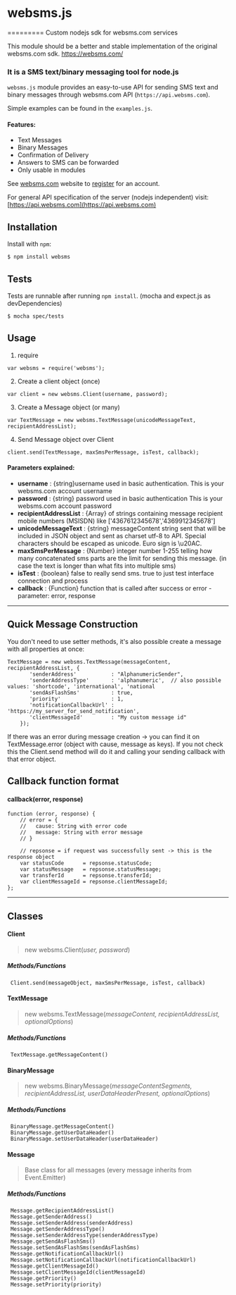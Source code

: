 # websms.js
=========
Custom nodejs sdk for websms.com services

This module should be a better and stable implementation of the original websms.com sdk.
https://websms.com/

### It is a SMS text/binary messaging tool for node.js

`websms.js` module provides an easy-to-use API for sending SMS text and binary messages through websms.com API (`https://api.websms.com`).
 
Simple examples can be found in the `examples.js`.

#### Features:

 * Text Messages
 * Binary Messages
 * Confirmation of Delivery
 * Answers to SMS can be forwarded
 * Only usable in modules

See [websms.com](http://websms.com) website to [register](http://business.sms.at/get-started/online-anmeldung) for an account.

For general API specification of the server (nodejs independent) visit: [https://api.websms.com](https://api.websms.com)

Installation
------------

Install with `npm`:

```bash
$ npm install websms
```

Tests
----

Tests are runnable after running `npm install`. (mocha and expect.js as devDependencies)

```bash
$ mocha spec/tests
```

Usage
-----
1. require

  ```
  var websms = require('websms');
  ```
2. Create a client object (once)

  ```
  var client = new websms.Client(username, password);
  ```
3. Create a Message object (or many)

  ```
  var TextMessage = new websms.TextMessage(unicodeMessageText, recipientAddressList);
  ```
4. Send Message object over Client

  ```
  client.send(TextMessage, maxSmsPerMessage, isTest, callback);
  ```

#### Parameters explained:
 * __username__   : {string}username used in basic authentication. This is your websms.com account username
 * __password__   : {string} password used in basic authentication  This is your websms.com account password
 * __recipientAddressList__ : {Array} of strings containing message recipient mobile numbers (MSISDN) like ['4367612345678','4369912345678']
 * __unicodeMessageText__ : {string} messageContent string sent that will be included in JSON object and sent as charset utf-8 to API. Special characters should be escaped as unicode. Euro sign is \u20AC.
 * __maxSmsPerMessage__ : {Number} integer number 1-255 telling how many concatenated sms parts are the limit for sending this message. (in case the text is longer than what fits into multiple sms)
 * __isTest__ : {boolean} false to really send sms. true to just test interface connection and process
 * __callback__ : {Function} function that is called after success or error - parameter: error, response

----

Quick Message Construction
--------------------------

You don't need to use setter methods, it's also possible create a message with all properties at once:

    TextMessage = new websms.TextMessage(messageContent, recipientAddressList, {
           'senderAddress'           : "AlphanumericSender",
           'senderAddressType'       : 'alphanumeric',  // also possible values: 'shortcode', 'international', 'national
           'sendAsFlashSms'          : true,
           'priority'                : 1,
           'notificationCallbackUrl' : 'https://my_server_for_send_notification',
           'clientMessageId'         : "My custom message id"
        });

If there was an error during message creation -> you can find it on TextMessage.error (object with cause, message as keys).
If you not check this the Client.send method will do it and calling your sending callback with that error object.

Callback function format
------------------------
#### callback(error, response)

    function (error, response) {
        // error = {
        //   cause: String with error code 
        //   message: String with error message
        // }
        
        // repsonse = if request was successfully sent -> this is the response object
        var statusCode      = repsonse.statusCode;
        var statusMessage   = repsonse.statusMessage;
        var transferId      = repsonse.transferId;
        var clientMessageId = repsonse.clientMessageId;
    };

----

Classes
-------
#### Client
 > new websms.Client(*user, password*)
 
 ##### Methods/Functions
     Client.send(messageObject, maxSmsPerMessage, isTest, callback)
     
#### TextMessage
 > new websms.TextMessage(*messageContent, recipientAddressList, optionalOptions*)

 ##### Methods/Functions
     TextMessage.getMessageContent()

#### BinaryMessage
 > new websms.BinaryMessage(*messageContentSegments, recipientAddressList, userDataHeaderPresent, optionalOptions*)
 
 ##### Methods/Functions
     BinaryMessage.getMessageContent()
     BinaryMessage.getUserDataHeader()
     BinaryMessage.setUserDataHeader(userDataHeader)

#### Message
 > Base class for all messages  (every message inherits from Event.Emitter)

 ##### Methods/Functions
     Message.getRecipientAddressList()
     Message.getSenderAddress()
     Message.setSenderAddress(senderAddress)
     Message.getSenderAddressType()
     Message.setSenderAddressType(senderAddressType)
     Message.getSendAsFlashSms()
     Message.setSendAsFlashSms(sendAsFlashSms)
     Message.getNotificationCallbackUrl()
     Message.setNotificationCallbackUrl(notificationCallbackUrl)
     Message.getClientMessageId()
     Message.setClientMessageId(clientMessageId)
     Message.getPriority()
     Message.setPriority(priority)

